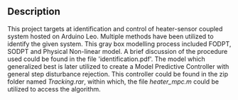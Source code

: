 ## Description
This project targets at identification and control of heater-sensor coupled system hosted on Arduino Leo. Multiple methods have been utilized
to identify the given system. This gray box modelling process included FODPT, SODPT and Physical Non-linear model. A brief discussion 
of the procedure used could be found in the file 'identification.pdf'. The model which generalized best is later utilized to create a Model Predictive Controller with general step disturbance rejection. This controller could be found in the zip folder named *Tracking.rar*, within which, the file *heater_mpc.m* could be utilized to access the algorithm.
